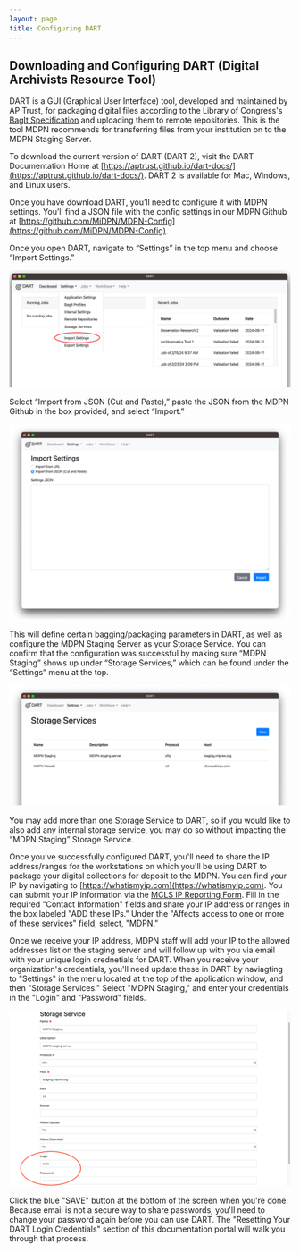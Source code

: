 ```yaml
---
layout: page
title: Configuring DART
---
```


## Downloading and Configuring DART (Digital Archivists Resource Tool)
DART is a GUI (Graphical User Interface) tool, developed and maintained by AP Trust, for packaging digital files according to the Library of Congress's [BagIt Specification](https://datatracker.ietf.org/doc/html/rfc8493) and uploading them to remote repositories. This is the tool MDPN recommends for transferring files from your institution on to the MDPN Staging Server. 

To download the current version  of DART (DART 2), visit the DART Documentation Home at [https://aptrust.github.io/dart-docs/](https://aptrust.github.io/dart-docs/). DART 2 is available for Mac, Windows, and Linux users.

Once you have download DART, you’ll need to configure it with MDPN settings. You’ll find a JSON file with the config settings in our MDPN Github at [https://github.com/MiDPN/MDPN-Config](https://github.com/MiDPN/MDPN-Config).

Once you open DART, navigate to “Settings” in the top menu and choose “Import Settings.” 

![DART Import Settings](./assets/images/DART_Import_Settings.png)

Select “Import from JSON (Cut and Paste),” paste the JSON from the MDPN Github in the box provided, and select “Import.”

![Importing from JSON](./assets/images/JSON.png)

This will define certain bagging/packaging parameters in DART, as well as configure the MDPN Staging Server as your Storage Service. You can confirm that the configuration was successful by making sure “MDPN Staging” shows up under “Storage Services,” which can be found under the “Settings” menu at the top.

![MDPN Staging under Storage Services](./assets/images/Storage_Services.png)

You may add more than one Storage Service to DART, so if you would like to also add any internal storage service, you may do so without impacting the “MDPN Staging” Storage Service. 

Once you’ve successfully configured DART, you'll need to share the IP address/ranges for the workstations on which you'll be using DART to package your digital collections for deposit to the MDPN. You can find your IP by navigating to [https://whatismyip.com](https://whatismyip.com). You can submit your IP information via the [MCLS IP Reporting Form](https://www.mcls.org/mel/ip-reporting-form/). Fill in the required "Contact Information" fields and share your IP address or ranges in the box labeled "ADD these IPs." Under the "Affects access to one or more of these services" field, select, "MDPN." 

Once we receive your IP address, MDPN staff will add your IP to the allowed addresses list on the staging server and will follow up with you via email with your unique login crednetials for DART. When you receive your organization's credentials, you'll need update these in DART by naviagting to "Settings" in the menu located at the top of the application window, and then "Storage Services." Select "MDPN Staging," and enter your credentials in the "Login" and "Password" fields. 

![Updating your Login Credentials](./assets/images/Update_DART_Login.png)

Click the blue "SAVE" button at the bottom of the screen when you're done. Because email is not a secure way to share passwords, you'll need to change your password again before you can use DART. The "Resetting Your DART Login Credentials" section of this documentation portal will walk you through that process.
